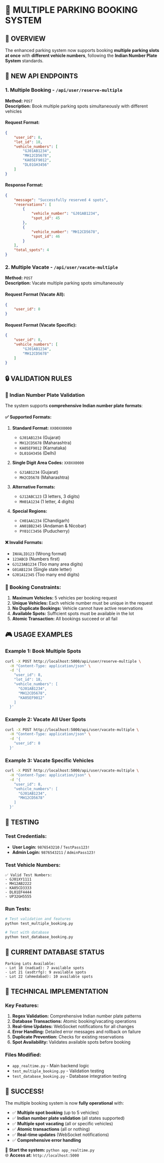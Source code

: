 # 🚗 MULTIPLE PARKING BOOKING SYSTEM

## 🎯 OVERVIEW
The enhanced parking system now supports booking **multiple parking slots at once** with **different vehicle numbers**, following the **Indian Number Plate System** standards.

## 🚀 NEW API ENDPOINTS

### 1. **Multiple Booking** - `/api/user/reserve-multiple`
**Method:** `POST`  
**Description:** Book multiple parking spots simultaneously with different vehicles

#### Request Format:
```json
{
    "user_id": 8,
    "lot_id": 18,
    "vehicle_numbers": [
        "GJ01AB1234",
        "MH12CD5678", 
        "KA05EF9012",
        "DL01GH3456"
    ]
}
```

#### Response Format:
```json
{
    "message": "Successfully reserved 4 spots",
    "reservations": [
        {
            "vehicle_number": "GJ01AB1234",
            "spot_id": 45
        },
        {
            "vehicle_number": "MH12CD5678", 
            "spot_id": 46
        }
    ],
    "total_spots": 4
}
```

### 2. **Multiple Vacate** - `/api/user/vacate-multiple`
**Method:** `POST`  
**Description:** Vacate multiple parking spots simultaneously

#### Request Format (Vacate All):
```json
{
    "user_id": 8
}
```

#### Request Format (Vacate Specific):
```json
{
    "user_id": 8,
    "vehicle_numbers": [
        "GJ01AB1234",
        "MH12CD5678"
    ]
}
```

## 🔒 VALIDATION RULES

### 📱 Indian Number Plate Validation
The system supports **comprehensive Indian number plate formats**:

#### ✅ **Supported Formats:**

1. **Standard Format:** `XX00XX0000`
   - `GJ01AB1234` (Gujarat)
   - `MH12CD5678` (Maharashtra)
   - `KA05EF9012` (Karnataka)
   - `DL01GH3456` (Delhi)

2. **Single Digit Area Codes:** `XX0XX0000`
   - `GJ1AB1234` (Gujarat)
   - `MH2CD5678` (Maharashtra)

3. **Alternative Formats:**
   - `GJ12ABC123` (3 letters, 3 digits)
   - `MH01A1234` (1 letter, 4 digits)

4. **Special Regions:**
   - `CH01AA1234` (Chandigarh)
   - `AN01BB2345` (Andaman & Nicobar)
   - `PY01CC3456` (Puducherry)

#### ❌ **Invalid Formats:**
- `INVALID123` (Wrong format)
- `123ABCD` (Numbers first)
- `GJ123AB1234` (Too many area digits)
- `G01AB1234` (Single state letter)
- `GJ01A12345` (Too many end digits)

### 🚦 **Booking Constraints:**

1. **Maximum Vehicles:** 5 vehicles per booking request
2. **Unique Vehicles:** Each vehicle number must be unique in the request
3. **No Duplicate Bookings:** Vehicle cannot have active reservations
4. **Available Spots:** Sufficient spots must be available in the lot
5. **Atomic Transaction:** All bookings succeed or all fail

## 🎮 USAGE EXAMPLES

### Example 1: Book Multiple Spots
```bash
curl -X POST http://localhost:5000/api/user/reserve-multiple \
  -H "Content-Type: application/json" \
  -d '{
    "user_id": 8,
    "lot_id": 18,
    "vehicle_numbers": [
      "GJ01AB1234",
      "MH12CD5678",
      "KA05EF9012"
    ]
  }'
```

### Example 2: Vacate All User Spots
```bash
curl -X POST http://localhost:5000/api/user/vacate-multiple \
  -H "Content-Type: application/json" \
  -d '{
    "user_id": 8
  }'
```

### Example 3: Vacate Specific Vehicles
```bash
curl -X POST http://localhost:5000/api/user/vacate-multiple \
  -H "Content-Type: application/json" \
  -d '{
    "user_id": 8,
    "vehicle_numbers": [
      "GJ01AB1234",
      "MH12CD5678"
    ]
  }'
```

## 🧪 TESTING

### Test Credentials:
- **User Login:** `9876543210` / `TestPass123!`
- **Admin Login:** `9876543211` / `AdminPass123!`

### Test Vehicle Numbers:
```
✅ Valid Test Numbers:
- GJ01XY1111
- MH12AB2222
- KA05CD3333
- DL01EF4444
- UP32GH5555
```

### Run Tests:
```bash
# Test validation and features
python test_multiple_booking.py

# Test with database
python test_database_booking.py
```

## 🏢 CURRENT DATABASE STATUS

```
Parking Lots Available:
- Lot 18 (nadiad): 7 available spots
- Lot 21 (asdtrfg): 9 available spots  
- Lot 22 (ahmedabad): 10 available spots
```

## 🔧 TECHNICAL IMPLEMENTATION

### Key Features:
1. **Regex Validation:** Comprehensive Indian number plate patterns
2. **Database Transactions:** Atomic booking/vacating operations
3. **Real-time Updates:** WebSocket notifications for all changes
4. **Error Handling:** Detailed error messages and rollback on failure
5. **Duplicate Prevention:** Checks for existing reservations
6. **Spot Availability:** Validates available spots before booking

### Files Modified:
- `app_realtime.py` - Main backend logic
- `test_multiple_booking.py` - Validation testing
- `test_database_booking.py` - Database integration testing

## 🎉 SUCCESS!

The multiple booking system is now **fully operational** with:
- ✅ **Multiple spot booking** (up to 5 vehicles)
- ✅ **Indian number plate validation** (all states supported)
- ✅ **Multiple spot vacating** (all or specific vehicles)
- ✅ **Atomic transactions** (all or nothing)
- ✅ **Real-time updates** (WebSocket notifications)
- ✅ **Comprehensive error handling**

🚀 **Start the system:** `python app_realtime.py`  
🌐 **Access at:** `http://localhost:5000`
